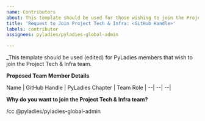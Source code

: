 ```yaml
---
name: Contributors
about: This template should be used for those wishing to join the Project Tech & Infra team as a team member (who is then a contributor to this repository).
title: 'Request to Join Project Tech & Infra: <GitHub Handle>'
labels: contributor
assignees: pyladies/pyladies-global-admin

---
```


_This template should be used (edited) for PyLadies members that wish to join the Project Tech & Infra team.

**Proposed Team Member Details**

Name | GitHub Handle | PyLadies Chapter | Team Role 
| --| --| --|

**Why do you want to join the Project Tech & Infra team?**

/cc @pyladies/pyladies-global-admin